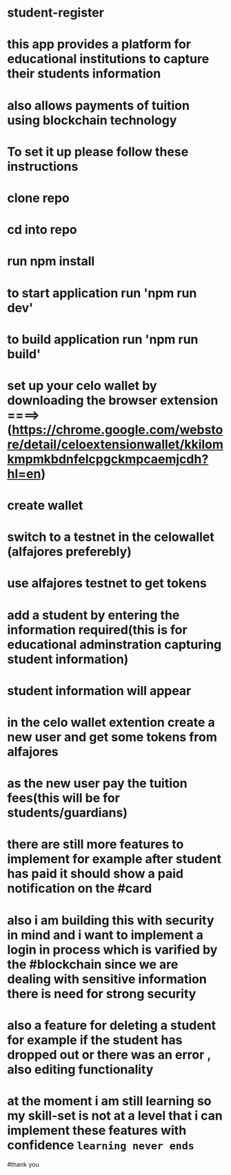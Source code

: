 # student-register

# this app provides a platform for educational institutions to capture their students information 

# also allows payments of tuition using blockchain technology 

# To set it up please follow these instructions 

# clone repo 

# cd into repo

# run npm install

# to start application run 'npm run dev'

# to build application run 'npm run build'

# set up your celo wallet by downloading the browser extension  ====>  (https://chrome.google.com/webstore/detail/celoextensionwallet/kkilomkmpmkbdnfelcpgckmpcaemjcdh?hl=en) 

# create wallet

# switch to a testnet in the celowallet (alfajores preferebly)

# use alfajores testnet to get tokens 

# add a student by entering the information required(this is for educational adminstration capturing student information)

# student information will appear 

# in the celo wallet extention create a new user and get some tokens from alfajores 

# as the new user pay the tuition fees(this will be for students/guardians)

# there are still more features to implement for example after student has paid it should show a paid notification on the #card 

# also i am building this with security in mind and i want to implement a login in process which is varified by the #blockchain since we are dealing with sensitive information there is need for strong security

# also a feature for deleting a student for example if the student has dropped out or there was an error , also editing functionality 

# at the moment i am still learning so my skill-set is not at a level that i can implement these features with confidence ``` learning never ends ``` 

#thank you
